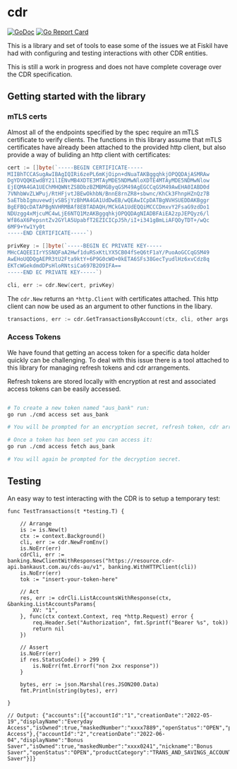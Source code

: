 # cdr

[![GoDoc](https://godoc.org/github.com/fiskil/cdr?status.svg)](https://godoc.org/github.com/fiskil/cdr)
[![Go Report Card](https://goreportcard.com/badge/github.com/fiskil/cdr)](https://goreportcard.com/report/github.com/fiskil/cdr)


This is a library and set of tools to ease some of the issues we at Fiskil have had with configuring and testing interactions with other CDR entities.

This is still a work in progress and does not have complete coverage over the CDR specification.

## Getting started with the library

### mTLS certs

Almost all of the endpoints specified by the spec require an mTLS certificate to verify clients. The functions in this library assume that mTLS certificates have already been attached to the provided http client, but also provide a way of buliding an http client with certificates:

```go
cert := []byte(`-----BEGIN CERTIFICATE-----
MIIBhTCCASugAwIBAgIQIRi6zePL6mKjOipn+dNuaTAKBggqhkjOPQQDAjASMRAw
DgYDVQQKEwdBY21lIENvMB4XDTE3MTAyMDE5NDMwNloXDTE4MTAyMDE5NDMwNlow
EjEQMA4GA1UEChMHQWNtZSBDbzBZMBMGByqGSM49AgEGCCqGSM49AwEHA0IABD0d
7VNhbWvZLWPuj/RtHFjvtJBEwOkhbN/BnnE8rnZR8+sbwnc/KhCk3FhnpHZnQz7B
5aETbbIgmuvewdjvSBSjYzBhMA4GA1UdDwEB/wQEAwICpDATBgNVHSUEDDAKBggr
BgEFBQcDATAPBgNVHRMBAf8EBTADAQH/MCkGA1UdEQQiMCCCDmxvY2FsaG9zdDo1
NDUzgg4xMjcuMC4wLjE6NTQ1MzAKBggqhkjOPQQDAgNIADBFAiEA2zpJEPQyz6/l
Wf86aX6PepsntZv2GYlA5UpabfT2EZICICpJ5h/iI+i341gBmLiAFQOyTDT+/wQc
6MF9+Yw1Yy0t
-----END CERTIFICATE-----`)

privKey := []byte(`-----BEGIN EC PRIVATE KEY-----
MHcCAQEEIIrYSSNQFaA2Hwf1duRSxKtLYX5CB04fSeQ6tF1aY/PuoAoGCCqGSM49
AwEHoUQDQgAEPR3tU2Fta9ktY+6P9G0cWO+0kETA6SFs38GecTyudlHz6xvCdz8q
EKTcWGekdmdDPsHloRNtsiCa697B2O9IFA==
-----END EC PRIVATE KEY-----`)

cli, err := cdr.New(cert, privKey)
```

The `cdr.New` returns an `*http.Client` with certificates attached. This http client can now be used as an argument to other functions in the libary.

```go 
transactions, err := cdr.GetTransactionsByAccount(ctx, cli, other args ...)
```

### Access Tokens

We have found that getting an access token for a specific data holder quickly can be challenging. To deal with this issue there is a tool attached to this library for managing refresh tokens and cdr arrangements. 

Refresh tokens are stored locally with encryption at rest and associated access tokens can be easily accessed.

```bash

# To create a new token named "aus_bank" run:
go run ./cmd access set aus_bank

# You will be prompted for an encryption secret, refresh token, cdr arrangment id, and various information about the data holder.

# Once a token has been set you can access it:
go run ./cmd access fetch aus_bank

# You will again be prompted for the decryption secret.
```

## Testing

An easy way to test interacting with the CDR is to setup a temporary test:

```
func TestTransactions(t *testing.T) {

	// Arrange
	is := is.New(t)
	ctx := context.Background()
	cli, err := cdr.NewFromEnv()
	is.NoErr(err)
	cdrCli, err := banking.NewClientWithResponses("https://resource.cdr-api.bankaust.com.au/cds-au/v1", banking.WithHTTPClient(cli))
	is.NoErr(err)
	tok := "insert-your-token-here"

	// Act
	res, err := cdrCli.ListAccountsWithResponse(ctx, &banking.ListAccountsParams{
		XV: "1",
	}, func(ctx context.Context, req *http.Request) error {
		req.Header.Set("Authorization", fmt.Sprintf("Bearer %s", tok))
		return nil
	})

	// Assert
	is.NoErr(err)
	if res.StatusCode() > 299 {
		is.NoErr(fmt.Errorf("non 2xx response"))
	}

	bytes, err := json.Marshal(res.JSON200.Data)
	fmt.Println(string(bytes), err)

}

// Output: {"accounts":[{"accountId":"1","creationDate":"2022-05-19","displayName":"Everyday Access","isOwned":true,"maskedNumber":"xxxx7889","openStatus":"OPEN","productCategory":"TRANS_AND_SAVINGS_ACCOUNTS","productName":"Everyday Access"},{"accountId":"2","creationDate":"2022-06-04","displayName":"Bonus Saver","isOwned":true,"maskedNumber":"xxxx0241","nickname":"Bonus Saver","openStatus":"OPEN","productCategory":"TRANS_AND_SAVINGS_ACCOUNTS","productName":"Bonus Saver"}]}
```
